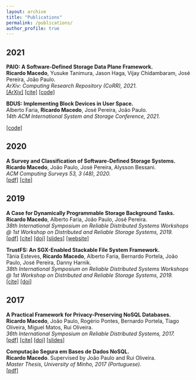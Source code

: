 ```yaml
---
layout: archive
title: "Publications"
permalink: /publications/
author_profile: true
---
```


## 2021

**PAIO: A Software-Defined Storage Data Plane Framework.**    
**Ricardo Macedo**, Yusuke Tanimura, Jason Haga, Vijay Chidambaram, José Pereira, João Paulo.    
*ArXiv: Computing Research Repository (CoRR), 2021.*    
[[ArXiv]](https://arxiv.org/abs/2106.03617)
[[cite]](https://rgmacedo.github.io/files/arxiv21-paio/bibtex.bib)
[[code]](https://github.com/dsrhaslab/paio)


**BDUS: Implementing Block Devices in User Space.**    
Alberto Faria, **Ricardo Macedo**, José Pereira, João Paulo.    
*14th ACM International System and Storage Conference, 2021.*    
<!-- [[pdf]]() -->
<!-- [[cite]]() -->
[[code]](https://github.com/albertofaria/bdus)


## 2020

**A Survey and Classification of Software-Defined Storage Systems.**   
**Ricardo Macedo**, João Paulo, José Pereira, Alysson Bessani.   
*ACM Computing Surveys 53, 3 (48), 2020.*   
[[pdf]]( https://dl.acm.org/doi/10.1145/3385896?cid=99659535288)
[[cite]](https://rgmacedo.github.io/files/csur20-sds-survey/bibtex.bib)
<!-- [[pdf]](https://rgmacedo.github.io/files/csur20-sds-survey/rgmacedo-csur20.pdf) -->
<!-- [[doi]](https://doi.org/10.1145/3385896) -->


## 2019

**A Case for Dynamically Programmable Storage Background Tasks.**   
**Ricardo Macedo**, Alberto Faria, João Paulo, José Pereira.   
*38th International Symposium on Reliable Distributed Systems Workshops @ 1st Workshop on Distributed and Reliable Storage Systems, 2019.*    
[[pdf]](https://rgmacedo.github.io/files/drss19-programmable-background-tasks/rgmacedo-drss19.pdf)
[[cite]](https://rgmacedo.github.io/files/drss19-programmable-background-tasks/bibtex.bib)
[[doi]](https://doi.org/10.1109/SRDSW49218.2019.00009)
[[slides]](https://rgmacedo.github.io/files/drss19-programmable-background-tasks/rgmacedo-drss19-presentation.pdf)
[[website]](https://rgmacedo.github.io/drss19-website/) 


**TrustFS: An SGX-Enabled Stackable File System Framework.**    
Tânia Esteves, **Ricardo Macedo**, Alberto Faria, Bernardo Portela, João Paulo, José Pereira, Danny Harnik.    
*38th International Symposium on Reliable Distributed Systems Workshops @ 1st Workshop on Distributed and Reliable Storage Systems, 2019.*    
[[cite]](https://rgmacedo.github.io/files/drss19-trustfs/bibtex.bib)
[[doi]](https://doi.org/10.1109/SRDSW49218.2019.00012)



## 2017

**A Practical Framework for Privacy-Preserving NoSQL Databases.**   
**Ricardo Macedo**, João Paulo, Rogério Pontes, Bernardo Portela, Tiago Oliveira, Miguel Matos, Rui Oliveira.   
*36th International Symposium on Reliable Distributed Systems, 2017.*   
[[pdf]](https://rgmacedo.github.io/files/srds17-safenosql/rgmacedo-srds17-safenosql.pdf)
[[cite]](https://rgmacedo.github.io/files/srds17-safenosql/bibtex.bib)
[[doi]](https://doi.org/10.1109/SRDS.2017.10)
[[slides]](https://rgmacedo.github.io/files/srds17-safenosql/rgmacedo-srds17-safenosql-slides.pdf)


**Computação Segura em Bases de Dados NoSQL.**    
**Ricardo Macedo**. Supervised by João Paulo and Rui Oliveira.    
*Master Thesis, University of Minho, 2017 (Portuguese).*    
[[pdf]](https://repositorium.sdum.uminho.pt/handle/1822/62116)



